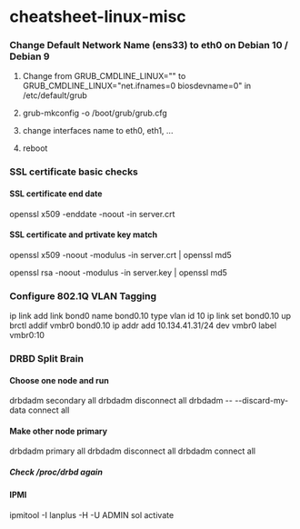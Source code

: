 # cheatsheet-linux-misc
### Change Default Network Name (ens33) to eth0 on Debian 10 / Debian 9

1. Change from
GRUB_CMDLINE_LINUX=""
to
GRUB_CMDLINE_LINUX="net.ifnames=0 biosdevname=0"
in 
/etc/default/grub

2. grub-mkconfig -o /boot/grub/grub.cfg
3. change interfaces name to eth0, eth1, ...
4. reboot

### SSL certificate basic checks

#### SSL certificate end date
openssl x509 -enddate -noout -in server.crt
 
#### SSL certificate and prtivate key match
openssl x509 -noout -modulus -in server.crt | openssl md5

openssl rsa -noout -modulus -in server.key | openssl md5

### Configure 802.1Q VLAN Tagging
ip link add link bond0 name bond0.10 type vlan id 10
ip link set bond0.10 up
brctl addif vmbr0 bond0.10
ip addr add 10.134.41.31/24 dev vmbr0 label vmbr0:10

### DRBD Split Brain
#### Choose one node and run
drbdadm secondary all
drbdadm disconnect all
drbdadm -- --discard-my-data connect all

#### Make other node primary
drbdadm primary all
drbdadm disconnect all
drbdadm connect all

##### Check /proc/drbd again

#### IPMI
ipmitool -I lanplus -H <ip> -U ADMIN sol activate
